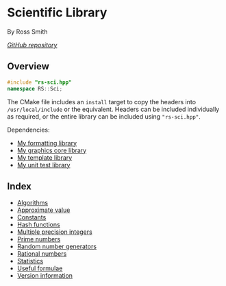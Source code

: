# Scientific Library

By Ross Smith

_[GitHub repository](https://github.com/CaptainCrowbar/rs-sci)_

## Overview

```c++
#include "rs-sci.hpp"
namespace RS::Sci;
```

The CMake file includes an `install` target to copy the headers into
`/usr/local/include` or the equivalent. Headers can be included individually
as required, or the entire library can be included using `"rs-sci.hpp"`.

Dependencies:

* [My formatting library](https://github.com/CaptainCrowbar/rs-format)
* [My graphics core library](https://github.com/CaptainCrowbar/rs-graphics-core)
* [My template library](https://github.com/CaptainCrowbar/rs-tl)
* [My unit test library](https://github.com/CaptainCrowbar/rs-unit-test)

## Index

* [Algorithms](algorithm.html)
* [Approximate value](approx.html)
* [Constants](constants.html)
* [Hash functions](hash.html)
* [Multiple precision integers](mp-integer.html)
* [Prime numbers](prime.html)
* [Random number generators](random.html)
* [Rational numbers](rational.html)
* [Statistics](statistics.html)
* [Useful formulae](formula.html)
* [Version information](version.html)
